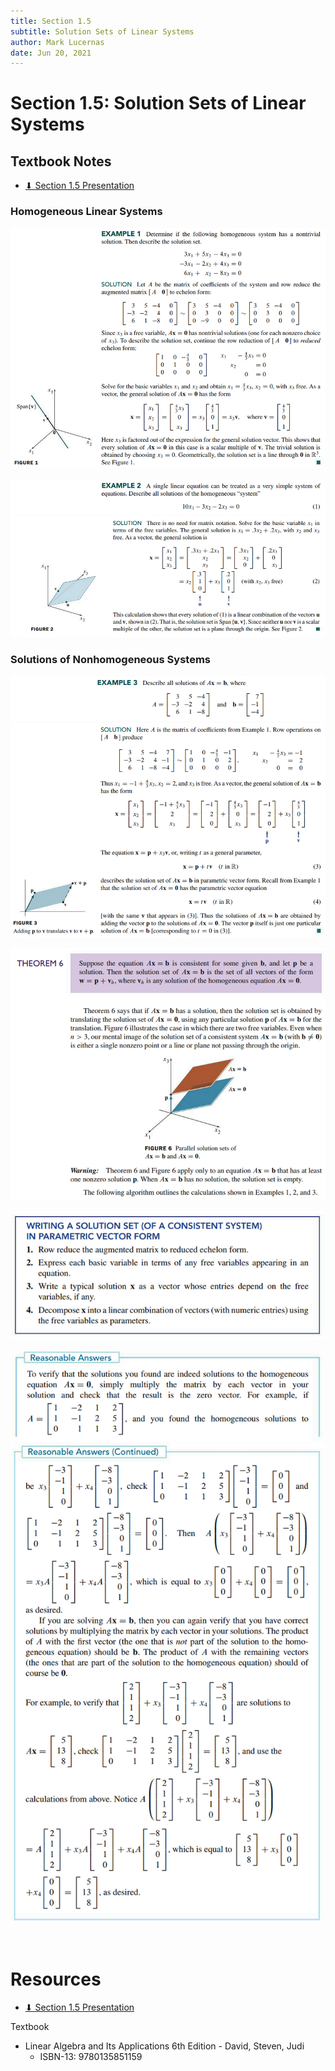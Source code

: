 ```yaml
---
title: Section 1.5
subtitle: Solution Sets of Linear Systems
author: Mark Lucernas
date: Jun 20, 2021
---
```



# Section 1.5: Solution Sets of Linear Systems

## Textbook Notes

- [⬇ Section 1.5 Presentation](file:../../../../../../files/summer-2021/MATH-254/notes/ch-1/sec_1-5/sec_1-5_presentation.pptx)

### Homogeneous Linear Systems

![Example 1](../../../../../../files/summer-2021/MATH-254/notes/ch-1/sec_1-5/sec_1-5_example_1.png)

![Example 2.1](../../../../../../files/summer-2021/MATH-254/notes/ch-1/sec_1-5/sec_1-5_example_2-1.png)
![Example 2.2](../../../../../../files/summer-2021/MATH-254/notes/ch-1/sec_1-5/sec_1-5_example_2-2.png)

### Solutions of Nonhomogeneous Systems

![Example 3.1](../../../../../../files/summer-2021/MATH-254/notes/ch-1/sec_1-5/sec_1-5_example_3-1.png)
![Example 3.2](../../../../../../files/summer-2021/MATH-254/notes/ch-1/sec_1-5/sec_1-5_example_3-2.png)

![Theorem 6](../../../../../../files/summer-2021/MATH-254/notes/ch-1/sec_1-5/sec_1-5_theorem_6.png)

![Writing a Solution Set](../../../../../../files/summer-2021/MATH-254/notes/ch-1/sec_1-5/sec_1-5_writting_a_solution_set.png)

![Reasonable Answers 1](../../../../../../files/summer-2021/MATH-254/notes/ch-1/sec_1-5/sec_1-5_reasonable_answers_1.png)
![Reasonable Answers 2](../../../../../../files/summer-2021/MATH-254/notes/ch-1/sec_1-5/sec_1-5_reasonable_answers_2.png)

<br>

# Resources

- [⬇ Section 1.5 Presentation](file:../../../../../../files/summer-2021/MATH-254/notes/ch-1/sec_1-5/sec_1-5_presentation.pptx)

Textbook

+ Linear Algebra and Its Applications 6th Edition - David, Steven, Judi
  + ISBN-13: 9780135851159

